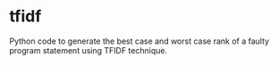 # tfidf
Python code to generate the best case and worst case rank of a faulty program statement using TFIDF technique.
